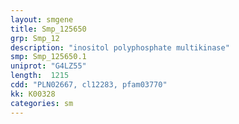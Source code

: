 ```yaml
---
layout: smgene
title: Smp_125650
grp: Smp_12
description: "inositol polyphosphate multikinase"
smp: Smp_125650.1
uniprot: "G4LZ55"
length:  1215
cdd: "PLN02667, cl12283, pfam03770"
kk: K00328
categories: sm
---
```

